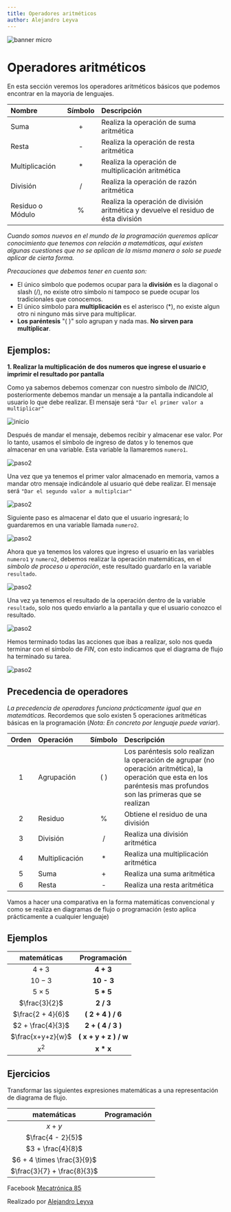 ```yaml
---
title: Operadores aritméticos
author: Alejandro Leyva
---
```


![banner micro](https://www.alejandro-leyva.com/micro-21/web/imgs/banner.png)

# Operadores aritméticos

En esta sección veremos los operadores aritméticos básicos que podemos encontrar en la mayoria de lenguajes.

Nombre | Símbolo | Descripción
:-|:-:|:-
Suma| + | Realiza la operación de suma aritmética
Resta| - | Realiza la operación de resta aritmética
Multiplicación| * | Realiza la operación de multiplicación aritmética
División| / | Realiza la operación de razón aritmética
Residuo o Módulo| % | Realiza la operación de división aritmética y devuelve el residuo de ésta división

*Cuando somos nuevos en el mundo de la programación queremos aplicar conocimiento que tenemos con relación a matemáticas, aquí existen algunas cuestiones que no se aplican de la misma manera o solo se puede aplicar de cierta forma.*

*Precauciones que debemos tener en cuenta son:*

- El único símbolo que podemos ocupar para la **división** es la diagonal o slash (/), no existe otro símbolo ni tampoco se puede ocupar los tradicionales que conocemos.
- El único símbolo para **multiplicación** es el asterisco (\*), no existe algun otro ni ninguno más sirve para multiplicar.
- **Los paréntesis** "( )" solo agrupan y nada mas. **No sirven para multiplicar**. 

## Ejemplos:

**1. Realizar la multiplicación de dos numeros que ingrese el usuario e imprimir el resultado por pantalla**

Como ya sabemos debemos comenzar con nuestro símbolo de *INICIO*, posteriormente debemos mandar un mensaje a la pantalla indicandole al usuario lo que debe realizar. El mensaje será `"Dar el primer valor a multiplicar"`

![inicio](./img/e3_p2.png)

Después de mandar el mensaje, debemos recibir y almacenar ese valor. Por lo tanto, usamos el símbolo de ingreso de datos y lo tenemos que almacenar en una variable. Esta variable la llamaremos `numero1`.

![paso2](./img/e3_p3.png)

Una vez que ya tenemos el primer valor almacenado en memoria, vamos a mandar otro mensaje indicándole al usuario qué debe realizar. El mensaje será `"Dar el segundo valor a multiplciar"`

![paso2](./img/e3_p4.png)

Siguiente paso es almacenar el dato que el usuario ingresará; lo guardaremos en una variable llamada `numero2`.

![paso2](./img/e3_p5.png)

Ahora que ya tenemos los valores que ingreso el usuario en las variables `numero1` y `numero2`, debemos realizar la operación matemáticas, en el *símbolo de proceso u operación*, este resultado guardarlo en la variable `resultado`.

![paso2](./img/e3_p6.png)

Una vez ya tenemos el resultado de la operación dentro de la variable `resultado`, solo nos quedo enviarlo a la pantalla y que el usuario conozco el resultado.

![paso2](./img/e3_p7.png)

Hemos terminado todas las acciones que ibas a realizar, solo nos queda terminar con el símbolo de *FIN*, con esto indicamos que el diagrama de flujo ha terminado su tarea.

![paso2](./img/e3_p8.png)

## Precedencia de operadores

*La precedencia de operadores funciona prácticamente igual que en matemáticas.* Recordemos que solo existen 5 operaciones aritméticas básicas en la programación (*Nota: En concreto por lenguaje puede variar*). 

|Orden|Operación| Símbolo| Descripción
|:-:|:-|:-:|:-
|1|Agrupación| ( ) | Los paréntesis solo realizan la operación de agrupar (no operación aritmética), la operación que esta en los paréntesis mas profundos son las primeras que se realizan
|2|Residuo|%| Obtiene el residuo de una división
|3|División|/| Realiza una división aritmética
|4|Multiplicación|\*| Realiza una multiplicación aritmética
|5|Suma|+| Realiza una suma aritmética
|6|Resta|-| Realiza una resta aritmética

Vamos a hacer una comparativa en la forma matemáticas convencional y como se realiza en diagramas de flujo o programación (esto aplica prácticamente a cualquier lenguaje)

## Ejemplos

|matemáticas | Programación|
|:-:|:-:|
|$4+3$|**4 + 3**|
|$10-3$|**10 - 3**|
|$5\times 5$| **5 \* 5**|
|$\frac{3}{2}$| **2 / 3**|
|$\frac{2 + 4}{6}$| **( 2 + 4 ) / 6**|
|$2 +  \frac{4}{3}$| **2 + ( 4 / 3 )**|
|$\frac{x+y+z}{w}$| **( x  + y + z ) / w**|
|$x ^2$| **x \* x**|

## Ejercicios 

Transformar las siguientes expresiones matemáticas a una representación de diagrama de flujo.

|matemáticas | Programación|
|:-:|-|
|$x + y$| 
|$\frac{4 - 2}{5}$| 
|$3 + \frac{4}{8}$| 
|$6 + 4 \times \frac{3}{9}$| 
|$\frac{3}{7} + \frac{8}{3}$| 



<!-- text autogenerated footer --> <p>Facebook <a href="https://www.facebook.com/mecatronica85/" target="_blank">Mecatrónica 85</a></p><p>Realizado por <a href="https://www.alejandro-leyva.com" target="_blank">Alejandro Leyva</a></p>